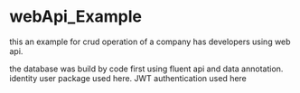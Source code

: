 # webApi_Example
this an example for crud operation of a company has developers using web api.

the database was build by code first using fluent api and data annotation.
identity user package used here.
JWT authentication used here
